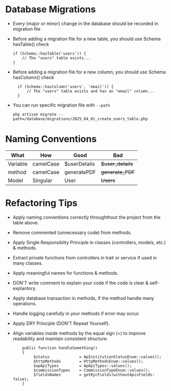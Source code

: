 
# Database Migrations
- Every (major or minor) change in the database should be recorded in migration file
- Before adding a migration file for a new table, you should use Schema hasTable() check

    ```
    if (Schema::hasTable('users')) {
        // The "users" table exists...
    }
    ```
- Before adding a migration file for a new column, you should use Schema hasColumn() check
  ```
    if (Schema::hasColumn('users', 'email')) {
        // The "users" table exists and has an "email" column...
    }
  ```
- You can run specific migration file with ``` --path ```
    ```
    php artisan migrate --path=/database/migrations/2025_04_01_create_users_table.php
    ```

# Naming Conventions
| What     | How      | Good     | Bad      |
|----------|----------|----------|----------|
| Variable   | camelCase      | $userDetails        | ~~$user_details~~   |
| method     | camelCase      | generatePDF         | ~~generate_PDF~~    |
| Model     | Singular      | User                  | ~~Users~~    |


# Refactoring Tips
- Apply naming conventions correctly throughthout the project from the table above.
- Remove commented (unnecessary code) from methods.
- Apply Single Responsiblity Principle in classes (controllers, models, etc.) & methods.
- Extract private functions from controllers in trait or service if used in many classes.
- Apply meaningful names for functions & methods.
- DON'T write comment to explain your code if the code is clear & self-explantory.
- Apply database transaction in methods, if the method handle many operations.
- Handle logging carefully in your methods if error may occur.
- Apply DRY Principle (DON'T Repeat Yourself).
- Align variables inside methods by the equal sign (=) to improve readability and maintain consistent structure.

   ```
       public function handleSomething()
       {
            $status             = ApInstitutionStatusEnum::values();
            $httpMethods        = HttpMethodsEnum::values();
            $apApiTypes         = ApApiTypes::values();
            $commissionTypes    = CommissionTypeEnum::values();
            $fieldsNames        = getKycFields(withoutApisFields: false);
       }
  ```
  
